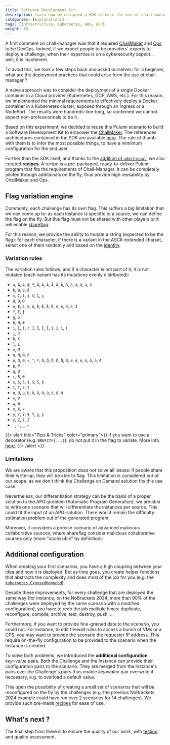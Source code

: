 ```yaml
---
title: Software Development Kit
description: Learn how we designed a SDK to ease the use of chall-manager for non-DevOps people.
categories: [Explanations]
tags: [Infrastructure, Kubernetes, AWS, GCP]
weight: 10
---
```


A first comment on chall-manager was that it required [ChallMaker](/docs/chall-manager/glossary#challmaker) and [Ops](/docs/chall-manager/glossary#) to be DevOps. Indeed, if we expect people to be providers' experts to deploy a challenge, when their expertise is on a cybersecurity aspect... well, it is incoherent.

To avoid this, we took a few steps back and asked ourselves: for a beginner, what are the deployment practices that could arise form the use of chall-manager ?

A naive approach was to consider the deployment of a single Docker container in a Cloud provider (Kubernetes, GCP, AWS, etc.).
For this reason, we implemented the minimal requirements to effectively deploy a Docker container in a Kubernetes cluster, exposed through an Ingress or a NodePort. The results were hundreds-line-long, so confirmed we cannot expect non-professionnals to do it.

Based on this experiment, we decided to reuse this Pulumi scenario to build a Software Development Kit to empower the [ChallMaker](/docs/chall-manager/glossary#challmaker). The references architectures contained in the SDK are available [here](/docs/chall-manager/challmaker-guides/software-development-kit).
The rule of thumb with them is to infer the most possible things, to have a mimimum configuration for the end user.

Further than the SDK itself, and thanks to the [addition of `additional`](#additional-configuration), we also created **[recipes](https://github.com/ctfer-io/recipes)**.
A recipe is a pre-packaged, ready-to-deliver Pulumi program that fits the requirements of Chall-Manager. It can be completely piloted through additionals on the fly, thus provide high reusability by ChallMaker and Ops.

## Flag variation engine

Commonly, each challenge has its own flag. This suffers a big limitation that we can come up to: as each instance is specific to a source, we can define the flag on the fly. But this flag must not be shared with other players or it will enable [shareflag](/docs/chall-manager/design/security#shareflag).

For this reason, we provide the ability to mutate a string (expected to be the flag): for each character, if there is a variant in the ASCII-extended charset, select one of them randomly and based on the [identity](/docs/chall-manager/glossary#identity).

### Variation rules

The variation rules follows, and if a character is not part of it, it is not mutated (each variant has its mutations evenly distributed):
- `a`, `A`, `4`, `@`, `ª`, `À`, `Á`, `Â`, `Ã`, `Ä`, `Å`, `à`, `á`, `â`, `ã`, `ä`, `å`
- `b`, `B`, `8`, `ß`
- `c`, `C`, `(`, `¢`, `©`, `Ç`, `ç`
- `d`, `D`, `Ð`
- `e`, `E`, `€`, `&`, `£`, `È`, `É`, `Ê`, `Ë`, `è`, `é`, `ê`, `ë`, `3`
- `f`, `F`, `ƒ`
- `g`, `G`
- `h`, `H`, `#`
- `i`, `I`, `1`, `!`, `Ì`, `Í`, `Î`, `Ï`, `ì`, `í`, `î`, `ï`
- `j`, `J`
- `k`, `K`
- `l`, `L`
- `m`, `M`
- `n`, `N`, `Ñ`, `ñ`
- `o`, `O`, `0`, `¤`, `°`, `º`, `Ò`, `Ó`, `Ô`, `Õ`, `Ö`, `Ø`, `ø`, `ò`, `ó`, `ô`, `õ`, `ö`, `ð`
- `p`, `P`
- `q`, `Q`
- `r`, `R`, `®`
- `s`, `S`, `5`, `$`, `š`, `Š`, `§`
- `t`, `T`, `7`, `†`
- `u`, `U`, `µ`, `Ù`, `Ú`, `Û`, `Ü`, `ù`, `ú`, `û`, `ü`
- `v`, `V`
- `w`, `W`
- `x`, `X`, `×`
- `y`, `Y`, `Ÿ`, `¥`, `Ý`, `ý`, `ÿ`
- `z`, `Z`, `ž`, `Ž`
- ` `, `-`, `_`, `~`

{{< alert title="Tips & Tricks" color="primary">}}
If you want to use a decorator (e.g. `BREFCTF{...}`), do not put it in the flag to variate. More info [here](/docs/chall-manager/challmaker-guides/flag-variation-engine).
{{< /alert >}}

### Limitations

We are aware that this proposition does not solve all issues: if people share their write-up, they will be able to flag.
This limitation is considered out of our scope, as we don't think the Challenge on Demand solution fits this use case.

Nevertheless, our differentiation strategy can be the basis of a proper solution to the APG-problem (Automatic Program Generation): we are able to write one scenario that will differentiate the instances per source. This could fit the input of an APG-solution. There would remain the difficulty estimation problem out of the generated program.

Moreover, it considers a precise scenario of advanced malicious collaborative sources, where shareflag consider malicious collaborative sources only (more "accessible" by definition).

## Additional configuration

When creating your first scenarios, you have a high coupling between your idea and how it is deployed. But as time goes, you create helper functions that abstracts the complexity and does most of the job for you (e.g. the [`kubernetes.ExposedMonopod`](/docs/chall-manager/challmaker-guides/software-development-kit/#kubernetes-exposedmonopod)).

Despite these improvements, for every challenge that are deployed the same way (for instance, on the NoBrackets 2024, more than 90% of the challenges were deployed by the same scenario with a modified configuration), you have to redo the job multiple times: duplicate, reconfigure, compile, archive, test, destroy, push, ...

Furthermore, if you want to provide fine-grained data to the scenario, you could not. For instance, to edit firewall rules to access a bunch of VMs or a CPS, you may want to provide the scenario the requester IP address. This require on-the-fly configuration to be provided to the scenario when the Instance is created.

To solve both problems, we introduced the **additional configuration** _key=value_ pairs. Both the Challenge and the Instance can provide their configuration pairs to the scenario. They are merged from the Instance's pairs over the Challenge's pairs thus enable _key=value_ pair overwrite if necessary, e.g. to overload a default value.

This open the possibility of creating a small set of scenarios that will be reconfigured on the fly by the challenges (e.g. the previous NoBrackets 2024 example could have run over 2 scenarios for 14 challenges).
We provide such pre-made [recipes](https://github.com/ctfer-io/recipes) for ease of use.

## What's next ?

The final step from there is to ensure the quality of our work, with [testing](/docs/chall-manager/design/testing) and quality assessment.
